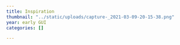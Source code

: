 ```yaml
---
title: Inspiration
thumbnail: "../static/uploads/capture-_2021-03-09-20-15-38.png"
year: early GUI
categories: []

---
```

